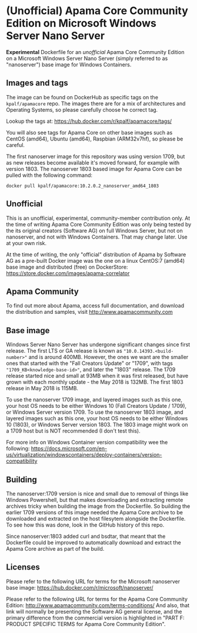 # (Unofficial) Apama Core Community Edition on Microsoft Windows Server Nano Server 
**Experimental** Dockerfile for an _unofficial_ Apama Core Community Edition on a Microsoft Windows Server Nano Server (simply referred to as "nanoserver") base image for Windows Containers.

## Images and tags
The image can be found on DockerHub as specific tags on the `kpalf/apamacore` repo.  The images there are for a mix of architectures and Operating Systems, so please carefully choose he correct tag.

Lookup the tags at: https://hub.docker.com/r/kpalf/apamacore/tags/

You will also see tags for Apama Core on other base images such as CentOS (amd64), Ubuntu (amd64), Raspbian (ARM32v7hf), so please be careful.

The first nanoserver image for this repository was using version 1709, but as new releases become available it's moved forward, for example with version 1803.
The nanoserver 1803 based image for Apama Core can be pulled with the following command:
```
docker pull kpalf/apamacore:10.2.0.2_nanoserver_amd64_1803
```

## Unofficial
This is an unofficial, experimental, community-member contribution only.  At the time of writing Apama Core Community Edition was only being tested by the its original creators (Software AG) on full Windows Server, but not on nanoserver, and not with Windows Containers.  That may change later.
Use at your own risk.

At the time of writing, the only "official" distribution of Apama by Software AG as a pre-built Docker image was the one on a linux CentOS:7 (amd64) base image and distributed (free) on DockerStore: https://store.docker.com/images/apama-correlator

## Apama Community
To find out more about Apama, access full documentation, and download the distribution and samples, visit http://www.apamacommunity.com


## Base image
Windows Server Nano Server has undergone significant changes since first release.  The first LTS or GA release is known as `"10.0.14393.<build-number>"` and is around 400MB.
However, the ones we want are the smaller ones that started with the "Fall Creators Update" or "1709", with tags `"1709_KB<knowledge-base-id>"`, and later the "1803" release.  The 1709 release started nice and small at 93MB when it was first released, but have grown with each monthly update - the May 2018 is 132MB.  The first 1803 release in May 2018 is 115MB.

To use the nanoserver 1709 image, and layered images such as this one, your host OS needs to be either Windows 10 (Fall Creators Update / 1709), or Windows Server version 1709.
To use the nanoserver 1803 image, and layered images such as this one, your host OS needs to be either Windows 10 (1803), or Windows Server version 1803.  The 1803 image might work on a 1709 host but is NOT recommended (I don't test this).

For more info on Windows Container version compatibility wee the following:
https://docs.microsoft.com/en-us/virtualization/windowscontainers/deploy-containers/version-compatibility


## Building
The nanoserver:1709 version is nice and small due to removal of things like Windows Powershell, but that makes downloading and extracting remote archives tricky when building the image from the Dockerfile. So building the earlier 1709 versions of this image needed the Apama Core archive to be downloaded and extracted on the host filesytem alongside the Dockerfile.  To see how this was done, look in the GitHub history of this repo.

Since nanoserver:1803 added curl and bsdtar, that meant that the Dockerfile could be improved to automatically download and extract the Apama Core archive as part of the build.

## Licenses
Please refer to the following URL for terms for the Microsoft nanoserver base image:
https://hub.docker.com/r/microsoft/nanoserver/

Please refer to the following URL for terms for the Apama Core Community Edition:
http://www.apamacommunity.com/terms-conditions/
And also, that link will normally be presenting the Software AG general license, and the primary difference from the commercial version is highlighted in "PART F: PRODUCT SPECIFIC TERMS for Apama Core Community Edition".

